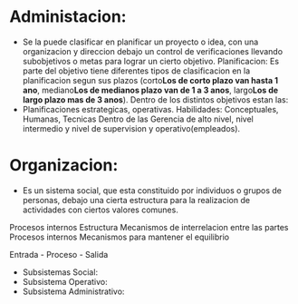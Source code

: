 # Administacion:
- Se la puede clasificar en planificar un proyecto o idea, con una organizacion y direccion debajo un control de verificaciones llevando subobjetivos o metas para lograr un cierto objetivo.
Planificacion: Es parte del objetivo tiene diferentes tipos de clasificacion en la planificacion segun sus plazos (corto**Los de corto plazo van hasta 1 ano**, mediano**Los de medianos plazo van de 1 a 3 anos**, largo**Los de largo plazo mas de 3 anos**). Dentro de los distintos objetivos estan las: 
- Planificaciones estrategicas, operativas. 
Habilidades: Conceptuales, Humanas, Tecnicas
Dentro de las Gerencia de alto nivel, nivel intermedio y nivel de supervision y operativo(empleados).

# Organizacion: 
- Es un sistema social, que esta constituido por individuos o grupos de personas, debajo una cierta estructura para la realizacion de actividades con ciertos valores comunes.


Procesos internos
Estructura
Mecanismos de interrelacion entre las partes 
Procesos internos
Mecanismos para mantener el equilibrio

Entrada - Proceso - Salida
- Subsistemas Social:
- Subsistema Operativo:
- Subsistema Administrativo: